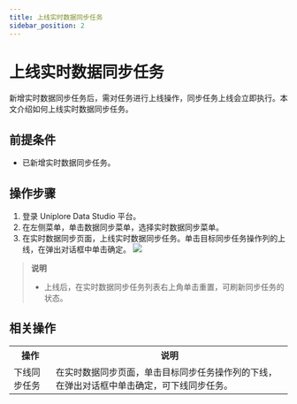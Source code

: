 ```yaml
---
title: 上线实时数据同步任务
sidebar_position: 2
---
```


# 上线实时数据同步任务
新增实时数据同步任务后，需对任务进行上线操作，同步任务上线会立即执行。本文介绍如何上线实时数据同步任务。

## 前提条件
- 已新增实时数据同步任务。

## 操作步骤
1. 登录 Uniplore Data Studio 平台。
2. 在左侧菜单，单击数据同步菜单，选择实时数据同步菜单。
3. 在实时数据同步页面，上线实时数据同步任务。单击目标同步任务操作列的上线，在弹出对话框中单击确定。
    [![](https://uniplore-docs.oss-cn-chengdu.aliyuncs.com/datastudio/data-exchange/stream-job-submit.png)](https://uniplore-docs.oss-cn-chengdu.aliyuncs.com/datastudio/data-exchange/stream-job-submit.png)
    
>**说明** 
>- 上线后，在实时数据同步任务列表右上角单击重置，可刷新同步任务的状态。

## 相关操作
<table>
    <tr>
        <th>操作</th>
        <th>说明</th>
    </tr>
    <tr>
        <td>下线同步任务</td>
        <td>
            在实时数据同步页面，单击目标同步任务操作列的下线，在弹出对话框中单击确定，可下线同步任务。
        </td>
    </tr>
</table>